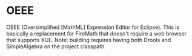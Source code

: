 # OEEE
OEEE (Oversimplified [MathML] Expression Editor for Eclipse).   This is basically a replacement for FireMath that doesn't require a web browser that supports XUL.  Note: building requires having both Drools and SimpleAlgebra on the project classpath.

